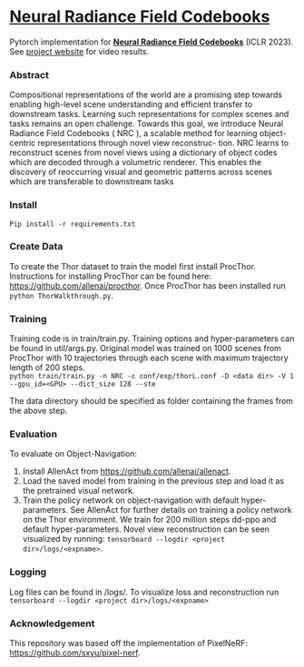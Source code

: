 # [Neural Radiance Field Codebooks](https://arxiv.org/abs/2301.04101)


Pytorch implementation for **[Neural Radiance Field Codebooks](https://arxiv.org/abs/2301.04101)** (ICLR 2023). See [project website](https://mattwallingford.github.io/NRC/) for video results.

### Abstract
Compositional representations of the world are a promising step towards enabling
high-level scene understanding and efficient transfer to downstream tasks. Learning
such representations for complex scenes and tasks remains an open challenge. Towards this goal, we introduce Neural Radiance Field Codebooks ( NRC ), a scalable
method for learning object-centric representations through novel view reconstruc-
tion. NRC learns to reconstruct scenes from novel views using a dictionary of
object codes which are decoded through a volumetric renderer. This enables the
discovery of reoccurring visual and geometric patterns across scenes which are
transferable to downstream tasks 

### Install
`Pip install -r requirements.txt`

### Create Data

To create the Thor dataset to train the model first install ProcThor. Instructions for installing ProcThor can be found here: https://github.com/allenai/procthor. Once ProcThor has been installed run `python ThorWalkthrough.py`. 


### Training
Training code is in train/train.py. Training options and hyper-parameters can be found in util/args.py. Original model was trained on 1000 scenes from ProcThor with 10 trajectories through each scene with maximum trajectory length of 200 steps.  
`python train/train.py -n NRC -c conf/exp/thorL.conf -D <data dir> -V 1 --gpu_id=<GPU> --dict_size 128 --ste`

The data directory should be specified as folder containing the frames from the above step. 

### Evaluation

To evaluate on Object-Navigation: 
1. Install AllenAct from https://github.com/allenai/allenact. 
2. Load the saved model from training in the previous step and load it as the pretrained visual network. 
3. Train the policy network on object-navigation with default hyper-parameters. See AllenAct for further details on training a policy network on the Thor environment. We train for 200 million steps dd-ppo and default hyper-parameters. 
Novel view reconstruction can be seen visualized by running: `tensorboard --logdir <project dir>/logs/<expname>`.

### Logging
Log files can be found in <project dir>/logs/<expname>. To visualize loss and reconstruction run 
`tensorboard --logdir <project dir>/logs/<expname>`


### Acknowledgement
This repository was based off the implementation of PixelNeRF: https://github.com/sxyu/pixel-nerf. 
